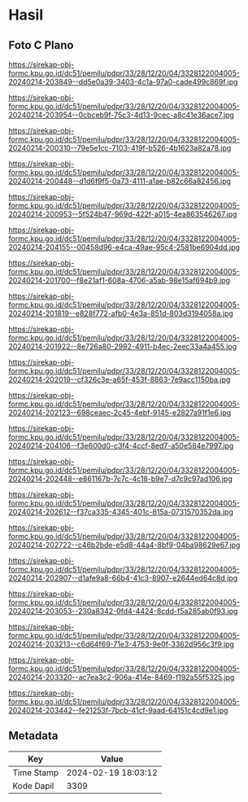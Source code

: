 # Hasil

## Foto C Plano

https://sirekap-obj-formc.kpu.go.id/dc51/pemilu/pdpr/33/28/12/20/04/3328122004005-20240214-203849--dd5e0a39-3403-4c1a-97a0-cade499c869f.jpg

https://sirekap-obj-formc.kpu.go.id/dc51/pemilu/pdpr/33/28/12/20/04/3328122004005-20240214-203954--0cbceb9f-75c3-4d13-9cec-a8c41e36ace7.jpg

https://sirekap-obj-formc.kpu.go.id/dc51/pemilu/pdpr/33/28/12/20/04/3328122004005-20240214-200310--79e5e1cc-7103-419f-b526-4b1623a82a78.jpg

https://sirekap-obj-formc.kpu.go.id/dc51/pemilu/pdpr/33/28/12/20/04/3328122004005-20240214-200448--d1d6f9f5-0a73-4111-a1ae-b82c66a82456.jpg

https://sirekap-obj-formc.kpu.go.id/dc51/pemilu/pdpr/33/28/12/20/04/3328122004005-20240214-200953--5f524b47-969d-422f-a015-4ea863546267.jpg

https://sirekap-obj-formc.kpu.go.id/dc51/pemilu/pdpr/33/28/12/20/04/3328122004005-20240214-204155--00458d96-e4ca-49ae-95c4-2581be6904dd.jpg

https://sirekap-obj-formc.kpu.go.id/dc51/pemilu/pdpr/33/28/12/20/04/3328122004005-20240214-201700--f8e21af1-608a-4706-a5ab-98e15af694b9.jpg

https://sirekap-obj-formc.kpu.go.id/dc51/pemilu/pdpr/33/28/12/20/04/3328122004005-20240214-201819--e828f772-afb0-4e3a-851d-803d3194058a.jpg

https://sirekap-obj-formc.kpu.go.id/dc51/pemilu/pdpr/33/28/12/20/04/3328122004005-20240214-201922--8e726a80-2992-4911-b4ec-2eec33a4a455.jpg

https://sirekap-obj-formc.kpu.go.id/dc51/pemilu/pdpr/33/28/12/20/04/3328122004005-20240214-202019--cf326c3e-a65f-453f-8863-7e9acc1150ba.jpg

https://sirekap-obj-formc.kpu.go.id/dc51/pemilu/pdpr/33/28/12/20/04/3328122004005-20240214-202123--698ceaec-2c45-4ebf-9145-e2827a91f1e6.jpg

https://sirekap-obj-formc.kpu.go.id/dc51/pemilu/pdpr/33/28/12/20/04/3328122004005-20240214-204106--f3e600d0-c3f4-4ccf-8ed7-a50e584e7997.jpg

https://sirekap-obj-formc.kpu.go.id/dc51/pemilu/pdpr/33/28/12/20/04/3328122004005-20240214-202448--e861167b-7c7c-4c18-b9e7-d7c9c97ad106.jpg

https://sirekap-obj-formc.kpu.go.id/dc51/pemilu/pdpr/33/28/12/20/04/3328122004005-20240214-202612--f37ca335-4345-401c-815a-0731570352da.jpg

https://sirekap-obj-formc.kpu.go.id/dc51/pemilu/pdpr/33/28/12/20/04/3328122004005-20240214-202722--c46b2bde-e5d8-44a4-8bf9-04ba98629e67.jpg

https://sirekap-obj-formc.kpu.go.id/dc51/pemilu/pdpr/33/28/12/20/04/3328122004005-20240214-202907--d1afe9a8-66b4-41c3-8907-e2644ed64c8d.jpg

https://sirekap-obj-formc.kpu.go.id/dc51/pemilu/pdpr/33/28/12/20/04/3328122004005-20240214-203053--230a8342-0fd4-4424-8cdd-f5a285ab0f93.jpg

https://sirekap-obj-formc.kpu.go.id/dc51/pemilu/pdpr/33/28/12/20/04/3328122004005-20240214-203213--c6d64f69-71e3-4753-9e0f-3362d956c3f9.jpg

https://sirekap-obj-formc.kpu.go.id/dc51/pemilu/pdpr/33/28/12/20/04/3328122004005-20240214-203320--ac7ea3c2-906a-414e-8469-f192a55f5325.jpg

https://sirekap-obj-formc.kpu.go.id/dc51/pemilu/pdpr/33/28/12/20/04/3328122004005-20240214-203442--fe21253f-7bcb-41cf-9aad-64151c4cd9e1.jpg


## Metadata

| Key        | Value               |
| ---------- | ------------------- |
| Time Stamp | 2024-02-19 18:03:12 |
| Kode Dapil | 3309                |




